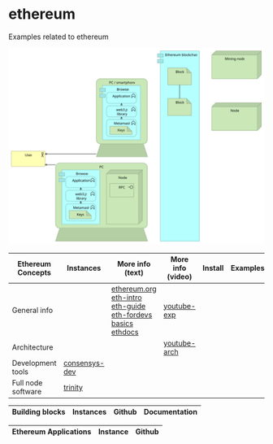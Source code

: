 # ethereum
Examples related to ethereum

![](architecture/Ethereum.svg)


| Ethereum Concepts | Instances                | More info (text) | More info (video) |   Install  |  Examples |
| --------------- |  ---------                  | ---------       | ---------          | ---------  |  -------- | 
| General info    |    |   [ethereum.org]<br>[eth-intro]<br>[eth-guide]<br>[eth-fordevs]<br>[basics]<br>[ethdocs]   |  [youtube-exp]
| Architecture    |                             |                   | [youtube-arch]
| Development tools | [consensys-dev]
| Full node software | [trinity]


[ethereum.org]:  https://www.ethereum.org/
[eth-intro]:     https://medium.com/coinmonks/https-medium-com-ritesh-modi-solidity-chapter1-63dfaff08a11
[eth-guide]:     https://blockgeeks.com/guides/ethereum/
[eth-fordevs]:   https://blockgeeks.com/guides/?tagfilter=true&filter=Blockchain%20for%20Developers
[youtube-exp]:   https://www.youtube.com/results?search_query=ethereum+explained
[youtube-arch]:  https://www.youtube.com/results?search_query=ethereum+architecture
[consensys-dev]: https://ethereum.consensys.net/
[basics]:        https://consensys.net/academy/blockchain-basics-book/
[ethdocs]:       http://www.ethdocs.org
[trinity]:       https://trinity-client.readthedocs.io

| Building blocks   | Instances                              | Github | Documentation |
| ---------------   |  ---------                             | ------ | --------------|


| Ethereum Applications | Instance            |  Github |
| ---------------   |  ---------          | ------- |



